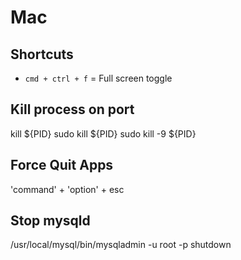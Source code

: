 # Mac

## Shortcuts

* `cmd + ctrl + f` = Full screen toggle

## Kill process on port

kill ${PID}
sudo kill ${PID}
sudo kill -9 ${PID}

## Force Quit Apps

'command' + 'option' + esc

## Stop mysqld

/usr/local/mysql/bin/mysqladmin -u root -p shutdown 
